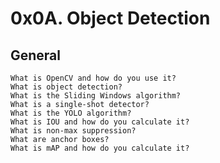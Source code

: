 # 0x0A. Object Detection

## General

    What is OpenCV and how do you use it?
    What is object detection?
    What is the Sliding Windows algorithm?
    What is a single-shot detector?
    What is the YOLO algorithm?
    What is IOU and how do you calculate it?
    What is non-max suppression?
    What are anchor boxes?
    What is mAP and how do you calculate it?
